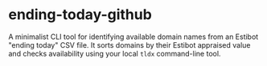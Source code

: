# ending-today-github
A minimalist CLI tool for identifying available domain names from an Estibot "ending today" CSV file. It sorts domains by their Estibot appraised value and checks availability using your local `tldx` command-line tool.
